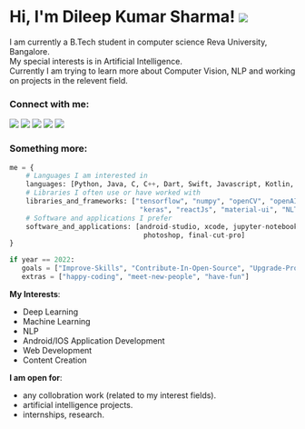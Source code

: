 # Hi, I'm Dileep Kumar Sharma! <img src="https://img.icons8.com/external-flat-juicy-fish/25/000000/external-programmer-digital-nomad-flat-flat-juicy-fish.png"/>
I am currently a B.Tech student in computer science Reva University,  Bangalore. <br>
My special interests is in Artificial Intelligence. <br>
Currently I am trying to learn more about Computer Vision, NLP and working on projects in the relevent field.

### Connect with me:
 [<img src="https://img.shields.io/badge/instagram-%23FFFFFF.svg?&logo=instagram"/>](https://www.instagram.com/dileep_sharma_a/)
 [<img src ="https://img.shields.io/badge/github-%23000000.svg?&logo=github"/>](https://github.com/Dileep2896/Dileep2896)
 [<img src="https://img.shields.io/badge/kaggle-%23FFFFFF.svg?&logo=kaggle"/>](https://www.kaggle.com/dileep2896)
 [<img src="https://img.shields.io/badge/linkedin-%23000000.svg?&logo=linkedin"/>](https://www.linkedin.com/in/dileep-kumar-s-44ab66113/)
 [<img src="https://img.shields.io/badge/twitter-%23FFFFFF.svg?&logo=twitter"/>](https://twitter.com/dileep_kumar_a) 
 
### Something more:

 ```python
 me = {
     # Languages I am interested in
     languages: [Python, Java, C, C++, Dart, Swift, Javascript, Kotlin, R],
     # Libraries I often use or have worked with
     libraries_and_frameworks: ["tensorflow", "numpy", "openCV", "openAI gym", "scikit-learn", "pytorch",
                                 "keras", "reactJs", "material-ui", "NLTK"],
     # Software and applications I prefer                       
     software_and_applications: [android-studio, xcode, jupyter-notebook, vs-code, anaconda,
                                  photoshop, final-cut-pro]
 }
 
 if year == 2022:
    goals = ["Improve-Skills", "Contribute-In-Open-Source", "Upgrade-Profile", "Learn-Something-New"]
    extras = ["happy-coding", "meet-new-people", "have-fun"]
 ```
 
**My Interests**:
  - Deep Learning
  - Machine Learning
  - NLP
  - Android/IOS Application Development
  - Web Development
  - Content Creation

**I am open for**:
  - any collobration work (related to my interest fields).
  - artificial intelligence projects.
  - internships, research.
  
